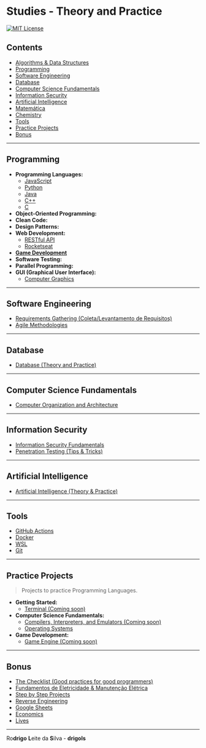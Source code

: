 # Studies - Theory and Practice

[![MIT License](https://img.shields.io/badge/license-MIT-007EC7.svg?style=flat-square)](LICENSE.md)

## Contents

 - [Algorithms & Data Structures](modules/algorithms-and-ds)
 - [Programming](#section-programming)
 - [Software Engineering](#section-software-engineering)
 - [Database](#section-database)
 - [Computer Science Fundamentals](#section-csf)
 - [Information Security](#section-security)
 - [Artificial Intelligence](#section-ai)
 - [Matemática](https://github.com/rodrigols89/studies/tree/mathematics/modules/mathematics)
 - [Chemistry](modules/chemistry)
 - [Tools](#section-tools)
 - [Practice Projects](#section-projects)
 - [Bonus](#section-bonus)

---

<div id="section-programming"></div>

## Programming

 - **Programming Languages:**
   - [JavaScript](modules/js-codes)
   - [Python](modules/python-codes)
   - [Java](modules/java-codes)
   - [C++](modules/cpp-codes)
   - [C](modules/c-codes)
 - **Object-Oriented Programming:**
 - **Clean Code:**
 - **Design Patterns:**
 - **Web Development:**
   - [RESTful API](modules/restful-api)
   - [Rocketseat](modules/rocketseat-samples)
 - [**Game Development**](modules/game-dev)
 - **Software Testing:**
 - **Parallel Programming:**
 - **GUI (Graphical User Interface):**
   - [Computer Graphics](modules/computer-graphics)

---

<div id="section-software-engineering"></div>

## Software Engineering

 - [Requirements Gathering (Coleta/Levantamento de Requisitos)](modules/requirements-gathering)
 - [Agile Methodologies](modules/agile-methodologies)

---

<div id="section-database"></div>

## Database

 - [Database (Theory and Practice)](modules/database)

---

<div id="section-csf"></div>

## Computer Science Fundamentals

 - [Computer Organization and Architecture](modules/coa)

---

<div id="section-security"></div>

## Information Security

 - [Information Security Fundamentals](modules/security/fundamentals)
 - [Penetration Testing (Tips & Tricks)](modules/security/pentest-tips)

---

<div id="section-ai"></div>

## Artificial Intelligence

 - [Artificial Intelligence (Theory & Practice)](https://github.com/rodrigols89/studies/tree/aicodes/modules/aicodes)

---

<div id="section-tools"></div>

## Tools

 - [GitHub Actions](modules/github-actions/)
 - [Docker](modules/docker)
 - [WSL](modules/wsl)
 - [Git](modules/git-docs)

---

<div id="section-projects"></div>

## Practice Projects

> Projects to practice Programming Languages.

 - **Getting Started:**
   - [Terminal (Coming soon)](#)
 - **Computer Science Fundamentals:**
   - [Compilers, Interpreters, and Emulators (Coming soon)](#)
   - [Operating Systems](modules/operating-systems)
 - **Game Development:**
   - [Game Engine (Coming soon)](#)

---

<div id="section-bonus"></div>

## Bonus

 - [The Checklist (Good practices for good programmers)](modules/the-checklist)
 - [Fundamentos de Eletricidade & Manutenção Elétrica](modules/electrician)
 - [Step by Step Projects](modules/step-by-step-projects)
 - [Reverse Engineering](modules/reverse-engineering)
 - [Google Sheets](modules/google-sheets)
 - [Economics](modules/economics)
 - [Lives](modules/lives)

---

Ro**drigo** **L**eite da **S**ilva - **drigols**
